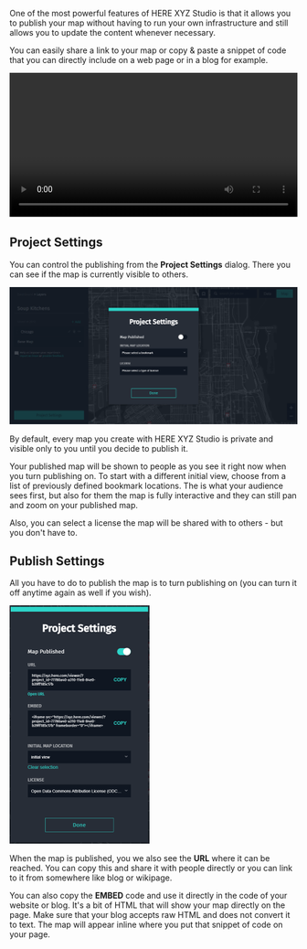 One of the most powerful features of HERE XYZ Studio is that it allows you to publish your map
without having to run your own infrastructure and still allows you to update the content
whenever necessary.

You can easily share a link to your map or copy & paste a snippet of code that you can
directly include on a web page or in a blog for example.

<video width="100%"  controls>
  <source src="../../assets/videos/publish-legend.mp4" type="video/mp4">
Your browser does not support the video tag.
</video>   

## Project Settings

You can control the publishing from the **Project Settings** dialog. There you can see if
the map is currently visible to others.

[![Settings](../assets/images/studio-settings.png)](../assets/images/studio-settings.png)

By default, every map you create with HERE XYZ Studio is private and visible only to you until you decide to publish it.

Your published map will be shown to people as you see it right now when you turn publishing on.
To start with a different initial view, choose from a list of previously defined bookmark locations.
The is what your audience sees first, but also for them the map is fully interactive and they
can still pan and zoom on your published map.

Also, you can select a license the map will be shared with to others - but you don't have to.

## Publish Settings

All you have to do to publish the map is to turn publishing on (you can turn it off anytime
again as well if you wish).

[![Settings](../assets/images/studio-published.png)](../assets/images/studio-published.png)

When the map is published, you we also see the **URL** where it can be reached. You can copy this and
share it with people directly or you can link to it from somewhere like blog or wikipage.

You can also copy the **EMBED** code and use it directly in the code of your website or blog.
It's a bit of HTML that will show your map directly on the page. Make sure that your blog accepts
raw HTML and does not convert it to text. The map will appear inline where you put that snippet
of code on your page.
